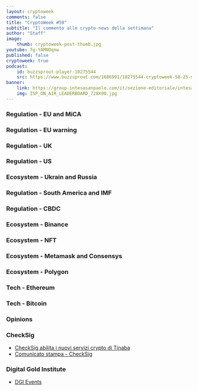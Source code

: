 ```yaml
---
layout: cryptoweek
comments: false
title: "CryptoWeek #59"
subtitle: "Il commento alle crypto-news della settimana" 
author: "Staff"
image:
    thumb: cryptoweek-post-thumb.jpg
youtube: fg-YAMNOqnw
published: false
cryptoweek: true
podcast:
    id: buzzsprout-player-10275544
    src: https://www.buzzsprout.com/1686991/10275544-cryptoweek-58-25-marzo-2022.js?container_id=buzzsprout-player-10275544&player=small
banner:
    link: https://group.intesasanpaolo.com/it/sezione-editoriale/intesa-sanpaolo-on-air?utm_campaign=GoldInstitute&utm_source=GoldInstitute&utm_medium=Banner_CPM&utm_content=DisplayAwareness&utm_term=GoldInstitute_Banner_CPM_GoldInstitute_
    img: ISP_ON_AIR_LEADERBOARD_728X90.jpg
---
```


### Regulation - EU and MiCA

### Regulation - EU warning

### Regulation - UK

### Regulation - US

### Ecosystem - Ukrain and Russia

### Regulation - South America and IMF

### Regulation - CBDC

### Ecosystem - Binance

### Ecosystem - NFT

### Ecosystem - Metamask and Consensys

### Ecosystem - Polygon

### Tech - Ethereum

### Tech - Bitcoin

### Opinions

### CheckSig

- [CheckSig abilita i nuovi servizi crypto di Tinaba](https://www.checksig.com/it/2022/03/18/checksig-per-tinaba/)
- [Comunicato stampa - CheckSig](https://www.checksig.com/wp-content/uploads/2022/03/20220318_CS_Checksig-Tinaba_ITA.pdf)

### Digital Gold Institute

- [DGI Events](https://dgi.io/events/)

